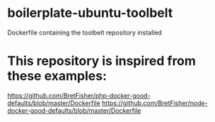 # boilerplate-ubuntu-toolbelt
Dockerfile containing the toolbelt repository installed

# This repository is inspired from these examples:
https://github.com/BretFisher/php-docker-good-defaults/blob/master/Dockerfile
https://github.com/BretFisher/node-docker-good-defaults/blob/master/Dockerfile
